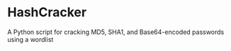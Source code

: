 # HashCracker
A Python script for cracking MD5, SHA1, and Base64-encoded passwords using a wordlist
